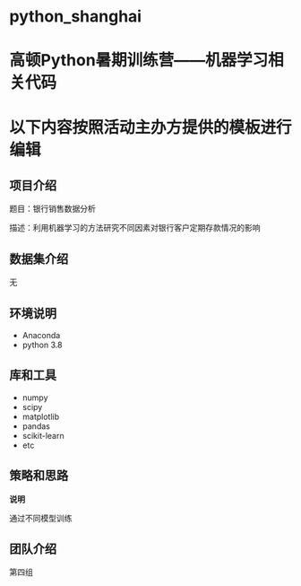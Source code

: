 # python_shanghai
# 高顿Python暑期训练营——机器学习相关代码
# 以下内容按照活动主办方提供的模板进行编辑


## 项目介绍

题目：银行销售数据分析

描述：利用机器学习的方法研究不同因素对银行客户定期存款情况的影响


## 数据集介绍

无

## 环境说明

- Anaconda
- python 3.8


## 库和工具

- numpy
- scipy
- matplotlib
- pandas
- scikit-learn
- etc


## 策略和思路

**说明**

通过不同模型训练


## 团队介绍

第四组
